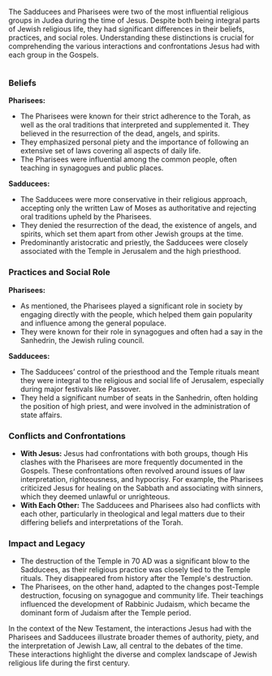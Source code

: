 The Sadducees and Pharisees were two of the most influential religious groups in Judea during the time of Jesus. Despite both being integral parts of Jewish religious life, they had significant differences in their beliefs, practices, and social roles. Understanding these distinctions is crucial for comprehending the various interactions and confrontations Jesus had with each group in the Gospels.

```table-of-contents
```
### Beliefs

**Pharisees:**
- The Pharisees were known for their strict adherence to the Torah, as well as the oral traditions that interpreted and supplemented it. They believed in the resurrection of the dead, angels, and spirits.
- They emphasized personal piety and the importance of following an extensive set of laws covering all aspects of daily life.
- The Pharisees were influential among the common people, often teaching in synagogues and public places.

**Sadducees:**
- The Sadducees were more conservative in their religious approach, accepting only the written Law of Moses as authoritative and rejecting oral traditions upheld by the Pharisees.
- They denied the resurrection of the dead, the existence of angels, and spirits, which set them apart from other Jewish groups at the time.
- Predominantly aristocratic and priestly, the Sadducees were closely associated with the Temple in Jerusalem and the high priesthood.

### Practices and Social Role

**Pharisees:**
- As mentioned, the Pharisees played a significant role in society by engaging directly with the people, which helped them gain popularity and influence among the general populace.
- They were known for their role in synagogues and often had a say in the Sanhedrin, the Jewish ruling council.

**Sadducees:**
- The Sadducees’ control of the priesthood and the Temple rituals meant they were integral to the religious and social life of Jerusalem, especially during major festivals like Passover.
- They held a significant number of seats in the Sanhedrin, often holding the position of high priest, and were involved in the administration of state affairs.

### Conflicts and Confrontations

- **With Jesus:** Jesus had confrontations with both groups, though His clashes with the Pharisees are more frequently documented in the Gospels. These confrontations often revolved around issues of law interpretation, righteousness, and hypocrisy. For example, the Pharisees criticized Jesus for healing on the Sabbath and associating with sinners, which they deemed unlawful or unrighteous.
- **With Each Other:** The Sadducees and Pharisees also had conflicts with each other, particularly in theological and legal matters due to their differing beliefs and interpretations of the Torah.

### Impact and Legacy

- The destruction of the Temple in 70 AD was a significant blow to the Sadducees, as their religious practice was closely tied to the Temple rituals. They disappeared from history after the Temple's destruction.
- The Pharisees, on the other hand, adapted to the changes post-Temple destruction, focusing on synagogue and community life. Their teachings influenced the development of Rabbinic Judaism, which became the dominant form of Judaism after the Temple period.

In the context of the New Testament, the interactions Jesus had with the Pharisees and Sadducees illustrate broader themes of authority, piety, and the interpretation of Jewish Law, all central to the debates of the time. These interactions highlight the diverse and complex landscape of Jewish religious life during the first century.